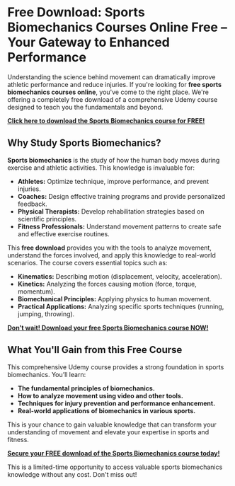 # Free Download: Sports Biomechanics Courses Online Free – Your Gateway to Enhanced Performance

Understanding the science behind movement can dramatically improve athletic performance and reduce injuries. If you're looking for **free sports biomechanics courses online**, you've come to the right place. We're offering a completely free download of a comprehensive Udemy course designed to teach you the fundamentals and beyond.

[**Click here to download the Sports Biomechanics course for FREE!**](https://udemywork.com/sports-biomechanics-courses-online-free)

## Why Study Sports Biomechanics?

**Sports biomechanics** is the study of how the human body moves during exercise and athletic activities. This knowledge is invaluable for:

*   **Athletes:** Optimize technique, improve performance, and prevent injuries.
*   **Coaches:** Design effective training programs and provide personalized feedback.
*   **Physical Therapists:** Develop rehabilitation strategies based on scientific principles.
*   **Fitness Professionals:** Understand movement patterns to create safe and effective exercise routines.

This **free download** provides you with the tools to analyze movement, understand the forces involved, and apply this knowledge to real-world scenarios. The course covers essential topics such as:

*   **Kinematics:** Describing motion (displacement, velocity, acceleration).
*   **Kinetics:** Analyzing the forces causing motion (force, torque, momentum).
*   **Biomechanical Principles:** Applying physics to human movement.
*   **Practical Applications:** Analyzing specific sports techniques (running, jumping, throwing).

[**Don't wait! Download your free Sports Biomechanics course NOW!**](https://udemywork.com/sports-biomechanics-courses-online-free)

## What You'll Gain from this Free Course

This comprehensive Udemy course provides a strong foundation in sports biomechanics. You’ll learn:

*   **The fundamental principles of biomechanics.**
*   **How to analyze movement using video and other tools.**
*   **Techniques for injury prevention and performance enhancement.**
*   **Real-world applications of biomechanics in various sports.**

This is your chance to gain valuable knowledge that can transform your understanding of movement and elevate your expertise in sports and fitness.

**[Secure your FREE download of the Sports Biomechanics course today!](https://udemywork.com/sports-biomechanics-courses-online-free)**

This is a limited-time opportunity to access valuable sports biomechanics knowledge without any cost. Don't miss out!
